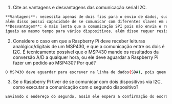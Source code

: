 1. Cite as vantagens e desvantagens das comunicação serial I2C.

```bash
**Vantagens**: necessita apenas de dois fios para o envio de dados, sua comunicação é sincrona apresentando grande velocidade, 
além disso possui capacidade de se comunicar com diferentes slaves em uma faixa variada de baudrate configurável. 
**Desvantagem**: é mais lenta que a comunicação SPI pois não envia e recebe dados ao mesmo tempo, não consegue enviar mensagem 
iguais ao mesmo tempo para vários dispositivos, além disso requer resistores de pull-up para manter a tensão na linha SDA e SCL.
```
2. Considere o caso em que a Raspberry Pi deve receber leituras analógico/digitais de um MSP430, e que a comunicação entre os 
dois é I2C. É tecnicamente possível que o MSP430 mande os resultados da conversão A/D a qualquer hora, ou ele deve aguardar a 
Raspberry Pi fazer um pedido ao MSP430? Por quê?

```bash
O MSP430 deve aguardar para escrever na linha de dados(SDA), pois quem inicia a cominucação é o mestre com um bit em nivel lógico baixo, em seguida o mestre envia o endereço do escravo e após a confirmação pelo escravo ele pode escrever na linha de comunicação.
```
3. Se o Raspberry Pi tiver de se comunicar com dois dispositivos via I2C, como executar a comunicação com o segundo 
dispositivo?

```bash
Enviando o endereço do segundo, assim ele espera a confirmação do escravo fazendo a operação requerida .
```
